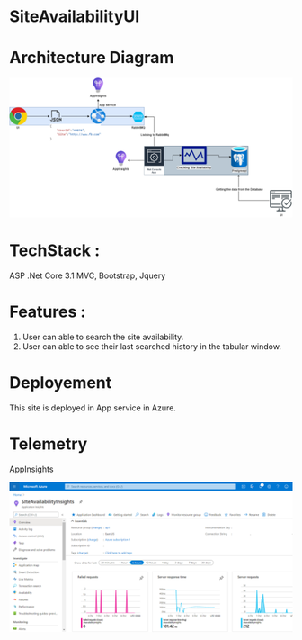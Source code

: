 # SiteAvailabilityUI

# Architecture Diagram

![Optional Text](Images/siteAvailabilityArch.png)

# TechStack : 
ASP .Net Core 3.1 MVC,
Bootstrap,
Jquery

# Features : 

1. User can able to search the site availability.
2. User can able to see their last searched history in the tabular window.

# Deployement
This site is deployed in App service in Azure.

# Telemetry

AppInsights

![Optional Text](Images/SiteAvailablityTelemetry.png)
